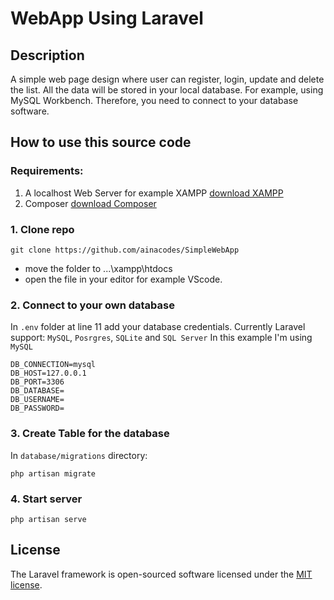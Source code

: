 # WebApp Using Laravel

## Description 
A simple web page design where user can register, login, update and delete the list.
All the data will be stored in your local database. For example, using MySQL Workbench. Therefore, you need to connect to your database software. 

## How to use this source code

### Requirements:
1. A localhost Web Server for example XAMPP [download XAMPP](https://www.apachefriends.org/download.html)
2. Composer [download Composer](https://getcomposer.org/download/)

### 1. Clone repo 
```
git clone https://github.com/ainacodes/SimpleWebApp
```
- move the folder to ...\xampp\htdocs
- open the file in your editor for example VScode.


### 2. Connect to your own database
In `.env` folder at line 11 add your database credentials.
Currently Laravel support: `MySQL`, `Posrgres`, `SQLite` and `SQL Server`
In this example I'm using `MySQL`
```
DB_CONNECTION=mysql
DB_HOST=127.0.0.1
DB_PORT=3306
DB_DATABASE=
DB_USERNAME=
DB_PASSWORD=
```

### 3. Create Table for the database
In `database/migrations` directory:
```
php artisan migrate
```

### 4. Start server
```
php artisan serve
```

## License

The Laravel framework is open-sourced software licensed under the [MIT license](https://opensource.org/licenses/MIT).

